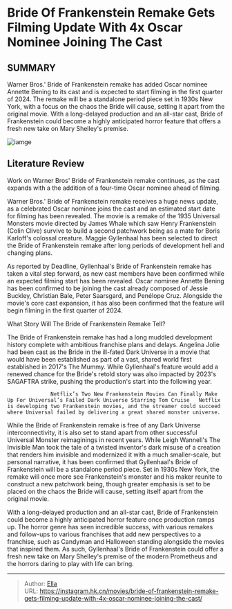 # Bride Of Frankenstein Remake Gets Filming Update With 4x Oscar Nominee Joining The Cast


## SUMMARY 



  Warner Bros.&#39; Bride of Frankenstein remake has added Oscar nominee Annette Bening to its cast and is expected to start filming in the first quarter of 2024.   The remake will be a standalone period piece set in 1930s New York, with a focus on the chaos the Bride will cause, setting it apart from the original movie.   With a long-delayed production and an all-star cast, Bride of Frankenstein could become a highly anticipated horror feature that offers a fresh new take on Mary Shelley&#39;s premise.  

![iamge](https://static1.srcdn.com/wordpress/wp-content/uploads/2024/01/annette-bening-joins-bride-of-frankenstein-remake.jpg)

## Literature Review

Work on Warner Bros&#39; Bride of Frankenstein remake continues, as the cast expands with a the addition of a four-time Oscar nominee ahead of filming.




Warner Bros.&#39; Bride of Frankenstein remake receives a huge news update, as a celebrated Oscar nominee joins the cast and an estimated start date for filming has been revealed. The movie is a remake of the 1935 Universal Monsters movie directed by James Whale which saw Henry Frankenstein (Colin Clive) survive to build a second patchwork being as a mate for Boris Karloff&#39;s colossal creature. Maggie Gyllenhaal has been selected to direct the Bride of Frankenstein remake after long periods of development hell and changing plans.




As reported by Deadline, Gyllenhaal&#39;s Bride of Frankenstein remake has taken a vital step forward, as new cast members have been confirmed while an expected filming start has been revealed. Oscar nominee Annette Bening has been confirmed to be joining the cast already composed of Jessie Buckley, Christian Bale, Peter Saarsgard, and Penélope Cruz. Alongside the movie&#39;s core cast expansion, it has also been confirmed that the feature will begin filming in the first quarter of 2024.


 What Story Will The Bride of Frankenstein Remake Tell? 
          

The Bride of Frankenstein remake has had a long muddled development history complete with ambitious franchise plans and delays. Angelina Jolie had been cast as the Bride in the ill-fated Dark Universe in a movie that would have been established as part of a vast, shared world first established in 2017&#39;s The Mummy. While Gyllenhaal&#39;s feature would add a renewed chance for the Bride&#39;s retold story was also impacted by 2023&#39;s SAGAFTRA strike, pushing the production&#39;s start into the following year.




                  Netflix’s Two New Frankenstein Movies Can Finally Make Up For Universal’s Failed Dark Universe Starring Tom Cruise   Netflix is developing two Frankenstein movies, and the streamer could succeed where Universal failed by delivering a great shared monster universe.   

While the Bride of Frankenstein remake is free of any Dark Universe interconnectivity, it is also set to stand apart from other successful Universal Monster reimaginings in recent years. While Leigh Wannell&#39;s The Invisible Man took the tale of a twisted inventor&#39;s dark misuse of a creation that renders him invisible and modernized it with a much smaller-scale, but personal narrative, it has been confirmed that Gyllenhaal&#39;s Bride of Frankenstein will be a standalone period piece. Set in 1930s New York, the remake will once more see Frankenstein&#39;s monster and his maker reunite to construct a new patchwork being, though greater emphasis is set to be placed on the chaos the Bride will cause, setting itself apart from the original movie.

With a long-delayed production and an all-star cast, Bride of Frankenstein could become a highly anticipated horror feature once production ramps up. The horror genre has seen incredible success, with various remakes and follow-ups to various franchises that add new perspectives to a franchise, such as Candyman and Halloween standing alongside the movies that inspired them. As such, Gyllenhaal&#39;s Bride of Frankenstein could offer a fresh new take on Mary Shelley&#39;s premise of the modern Prometheus and the horrors daring to play with life can bring.






---

> Author: [Ella](https://instagram.hk.cn/)  
> URL: https://instagram.hk.cn/movies/bride-of-frankenstein-remake-gets-filming-update-with-4x-oscar-nominee-joining-the-cast/  

